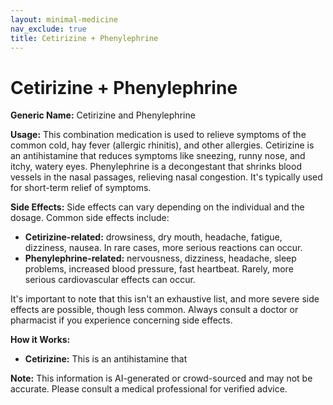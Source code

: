 ```yaml
---
layout: minimal-medicine
nav_exclude: true
title: Cetirizine + Phenylephrine
---
```


# Cetirizine + Phenylephrine

**Generic Name:** Cetirizine and Phenylephrine

**Usage:** This combination medication is used to relieve symptoms of the common cold, hay fever (allergic rhinitis), and other allergies.  Cetirizine is an antihistamine that reduces symptoms like sneezing, runny nose, and itchy, watery eyes. Phenylephrine is a decongestant that shrinks blood vessels in the nasal passages, relieving nasal congestion.  It's typically used for short-term relief of symptoms.

**Side Effects:**  Side effects can vary depending on the individual and the dosage. Common side effects include:

* **Cetirizine-related:** drowsiness, dry mouth, headache, fatigue, dizziness, nausea.  In rare cases, more serious reactions can occur.
* **Phenylephrine-related:** nervousness, dizziness, headache, sleep problems, increased blood pressure, fast heartbeat.  Rarely, more serious cardiovascular effects can occur.

It's important to note that this isn't an exhaustive list, and more severe side effects are possible, though less common.  Always consult a doctor or pharmacist if you experience concerning side effects.

**How it Works:**

* **Cetirizine:** This is an antihistamine that

**Note:** This information is AI-generated or crowd-sourced and may not be accurate. Please consult a medical professional for verified advice.